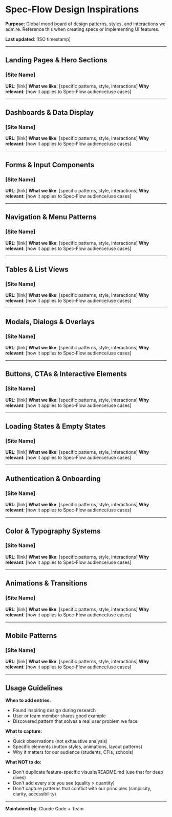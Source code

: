 ﻿# Spec-Flow Design Inspirations

**Purpose**: Global mood board of design patterns, styles, and interactions we admire. Reference this when creating specs or implementing UI features.

**Last updated**: [ISO timestamp]

---

## Landing Pages & Hero Sections

### [Site Name]
**URL**: [link]
**What we like**: [specific patterns, style, interactions]
**Why relevant**: [how it applies to Spec-Flow audience/use cases]

---

## Dashboards & Data Display

### [Site Name]
**URL**: [link]
**What we like**: [specific patterns, style, interactions]
**Why relevant**: [how it applies to Spec-Flow audience/use cases]

---

## Forms & Input Components

### [Site Name]
**URL**: [link]
**What we like**: [specific patterns, style, interactions]
**Why relevant**: [how it applies to Spec-Flow audience/use cases]

---

## Navigation & Menu Patterns

### [Site Name]
**URL**: [link]
**What we like**: [specific patterns, style, interactions]
**Why relevant**: [how it applies to Spec-Flow audience/use cases]

---

## Tables & List Views

### [Site Name]
**URL**: [link]
**What we like**: [specific patterns, style, interactions]
**Why relevant**: [how it applies to Spec-Flow audience/use cases]

---

## Modals, Dialogs & Overlays

### [Site Name]
**URL**: [link]
**What we like**: [specific patterns, style, interactions]
**Why relevant**: [how it applies to Spec-Flow audience/use cases]

---

## Buttons, CTAs & Interactive Elements

### [Site Name]
**URL**: [link]
**What we like**: [specific patterns, style, interactions]
**Why relevant**: [how it applies to Spec-Flow audience/use cases]

---

## Loading States & Empty States

### [Site Name]
**URL**: [link]
**What we like**: [specific patterns, style, interactions]
**Why relevant**: [how it applies to Spec-Flow audience/use cases]

---

## Authentication & Onboarding

### [Site Name]
**URL**: [link]
**What we like**: [specific patterns, style, interactions]
**Why relevant**: [how it applies to Spec-Flow audience/use cases]

---

## Color & Typography Systems

### [Site Name]
**URL**: [link]
**What we like**: [specific patterns, style, interactions]
**Why relevant**: [how it applies to Spec-Flow audience/use cases]

---

## Animations & Transitions

### [Site Name]
**URL**: [link]
**What we like**: [specific patterns, style, interactions]
**Why relevant**: [how it applies to Spec-Flow audience/use cases]

---

## Mobile Patterns

### [Site Name]
**URL**: [link]
**What we like**: [specific patterns, style, interactions]
**Why relevant**: [how it applies to Spec-Flow audience/use cases]

---

## Usage Guidelines

**When to add entries:**
- Found inspiring design during research
- User or team member shares good example
- Discovered pattern that solves a real user problem we face

**What to capture:**
- Quick observations (not exhaustive analysis)
- Specific elements (button styles, animations, layout patterns)
- Why it matters for our audience (students, CFIs, schools)

**What NOT to do:**
- Don't duplicate feature-specific visuals/README.md (use that for deep dives)
- Don't add every site you see (quality > quantity)
- Don't capture patterns that conflict with our principles (simplicity, clarity, accessibility)

---

**Maintained by**: Claude Code + Team
